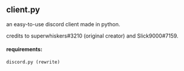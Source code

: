 ## client.py
an easy-to-use discord client made in python.

credits to superwhiskers#3210 (original creator) and Slick9000#7159.

#### requirements:
    discord.py (rewrite)
